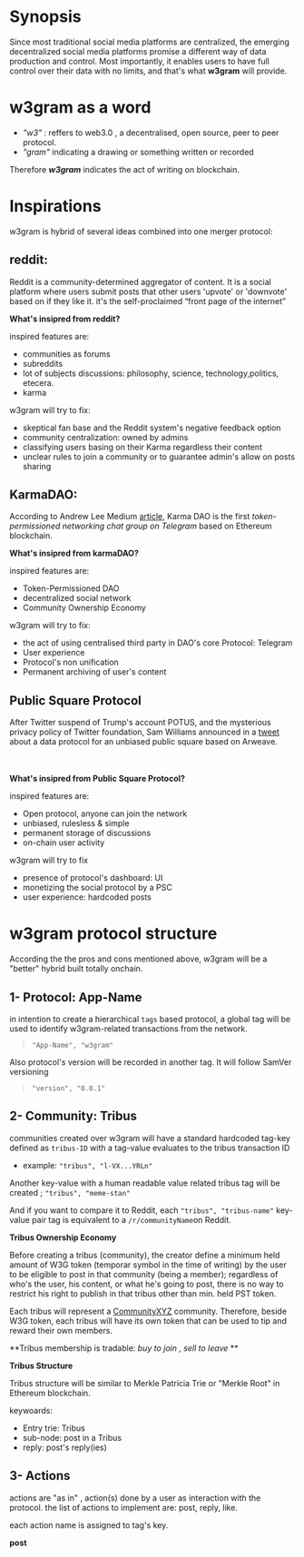 <h1>Synopsis</h1>
Since most traditional social media platforms are centralized, the emerging decentralized social media platforms promise a different way of data production and control.
Most importantly, it enables users to have full control over their data with no limits, and that's what <b>w3gram</b> will provide.

<h1>w3gram as a word</h1>

- <i>"w3" :</i> reffers to web3.0 , a decentralised, open source, peer to peer protocol.
- <i>"gram" </i> indicating a drawing or something written or recorded

Therefore <i><b>w3gram</i></b> indicates the act of writing on blockchain.

<h1>Inspirations</h1>
w3gram is hybrid of several ideas combined into one merger protocol:

<h2>reddit:</h2>
Reddit is a community-determined aggregator of content. It is a social platform where users submit posts that other users 'upvote' or 'downvote' based on if they like it.
it's the self-proclaimed “front page of the internet”


<b>What's insipred from reddit?</b>


inspired features are:

- communities as forums
- subreddits
- lot of subjects discussions: philosophy, science, technology,politics, etecera.
- karma

w3gram will try to fix:
- skeptical fan base and the Reddit system's negative feedback option
- community centralization: owned by admins
- classifying users basing on their Karma regardless their content
- unclear rules to join a community or to guarantee admin's allow on posts sharing

<h2>KarmaDAO:</h2>

According to Andrew Lee Medium <a href="https://andrwlee.medium.com/announcing-karma-dao-first-ever-token-permissioned-networking-chat-group-on-telegram-5feab7a54def">article</a>, Karma DAO is the first <i>token-permissioned networking chat group on Telegram</i> based on Ethereum blockchain.

<b>What's insipred from karmaDAO?</b>

inspired features are:

- Token-Permissioned DAO
- decentralized social network
- Community Ownership Economy

w3gram will try to fix:
- the act of using centralised third party in DAO's core Protocol: Telegram
- User experience
- Protocol's non unification
- Permanent archiving of user's content

<h2>Public Square Protocol</h2>
After Twitter suspend of Trump's account POTUS, and the mysterious privacy policy of Twitter foundation, Sam Williams announced in a <a href="https://twitter.com/samecwilliams/status/1347741160165531655?s=20">tweet</a> about a data protocol for an unbiased public square based on Arweave.

<br><br>
<b>What's insipred from Public Square Protocol?</b>

inspired features are:

- Open protocol, anyone can join the network
- unbiased, rulesless & simple
- permanent storage of discussions
- on-chain user activity

w3gram will try to fix

- presence of protocol's dashboard: UI
- monetizing the social protocol by a PSC
- user experience: hardcoded posts


<h1>w3gram protocol structure</h1>

According the the pros and cons mentioned above, w3gram will be a "better" hybrid built totally onchain.

<h2>1- Protocol: App-Name</h2>

in intention to create a hierarchical `tags` based protocol, a global tag will be used to identify w3gram-related transactions from the network.

> ` "App-Name", "w3gram" `

Also protocol's version will be recorded in another tag. It will follow SamVer versioning

> `"version", "0.0.1"`


<h2>2- Community: Tribus</h2>

communities created over w3gram will have a standard hardcoded tag-key defined as `tribus-ID` with a tag-value evaluates to the tribus transaction ID

- example: ` "tribus", "l-VX...YRLn" `

Another key-value with a human readable value related tribus tag will be created ; ` "tribus", "meme-stan" `

And if you want to compare it to Reddit, each ` "tribus", "tribus-name" ` key-value pair tag is equivalent to a ` /r/communityName `on Reddit.


<b>Tribus Ownership Economy</b>

Before creating a tribus (community), the creator define a minimum held amount of W3G token (temporar symbol in the time of writing) by the user to be eligible to post in that community (being a member); regardless of who's the user, his content, or what he's going to post, there is no way to restrict his right to publish in that tribus other than min. held PST token. 

Each tribus will represent a <a href="https://community.xyz">CommunityXYZ</a> community. Therefore, beside W3G token, each tribus will have its own token that can be used to tip and reward their own members.


 **Tribus membership is tradable: *buy to join , sell to leave* **
 
 
 <b>Tribus Structure</b>
 
 Tribus structure will be similar to Merkle Patricia Trie or "Merkle Root" in Ethereum blockchain.
 
keywoards:

- Entry trie: Tribus
- sub-node: post in a Tribus
- reply: post's reply(ies)
 
 
<h2>3- Actions </h2>

actions are "as in" , action(s) done by a user as interaction with the protocol. the list of actions to implement are: post, reply, like.

each action name is assigned to tag's key.

<b>post</b>
